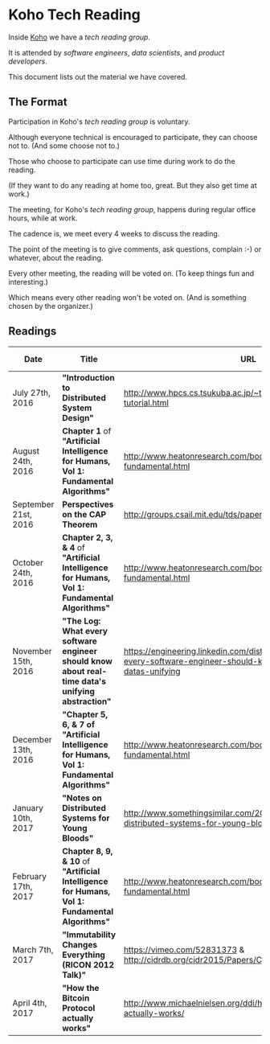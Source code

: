 # Koho Tech Reading

Inside [Koho](https://www.koho.ca/) we have a _tech reading group_.

It is attended by _software engineers_, _data scientists_, and _product developers_.

This document lists out the material we have covered.


## The Format

Participation in Koho's _tech reading group_ is voluntary.

Although everyone technical is encouraged to participate, they can choose not to.
(And some choose not to.)


Those who choose to participate can use time during work to do the reading.

(If they want to do any reading at home too, great. But they also get time at work.)


The meeting, for Koho's _tech reading group_, happens during regular office hours, while at work.


The cadence is, we meet every 4 weeks to discuss the reading.

The point of the meeting is to give comments, ask questions, complain :-) or whatever, about the reading.

Every other meeting, the reading will be voted on. (To keep things fun and interesting.)

Which means every other reading won't be voted on. (And is something chosen by the organizer.)


## Readings

| Date | Title | URL | Selected By |
| ---- | ----- | --- | ----------- |
| July 27th, 2016      | **"Introduction to Distributed System Design"** | http://www.hpcs.cs.tsukuba.ac.jp/~tatebe/lecture/h23/dsys/dsd-tutorial.html | ORGANIZER |
| August 24th, 2016    | **Chapter 1** of **"Artificial Intelligence for Humans, Vol 1: Fundamental Algorithms"** | http://www.heatonresearch.com/book/aifh-vol1-fundamental.html | VOTE |
| September 21st, 2016 | **Perspectives on the CAP Theorem** |  http://groups.csail.mit.edu/tds/papers/Gilbert/Brewer2.pdf | ORGANIZER |
| October 24th, 2016   | **Chapter 2, 3, & 4** of **"Artificial Intelligence for Humans, Vol 1: Fundamental Algorithms"** | http://www.heatonresearch.com/book/aifh-vol1-fundamental.html | VOTE |
| November 15th, 2016  | **"The Log: What every software engineer should know about real-time data's unifying abstraction"** | https://engineering.linkedin.com/distributed-systems/log-what-every-software-engineer-should-know-about-real-time-datas-unifying | ORGANIZER |
| December 13th, 2016  | **"Chapter 5, 6, & 7 of "Artificial Intelligence for Humans, Vol 1: Fundamental Algorithms"** | http://www.heatonresearch.com/book/aifh-vol1-fundamental.html | VOTE |
| January 10th, 2017   | **"Notes on Distributed Systems for Young Bloods"** | http://www.somethingsimilar.com/2013/01/14/notes-on-distributed-systems-for-young-bloods/ | ORGANIZER |
| February 17th, 2017  | **Chapter 8, 9, & 10** of **"Artificial Intelligence for Humans, Vol 1: Fundamental Algorithms"** | http://www.heatonresearch.com/book/aifh-vol1-fundamental.html | VOTE |
| March 7th, 2017      | **"Immutability Changes Everything (RICON 2012 Talk)"** | https://vimeo.com/52831373 & http://cidrdb.org/cidr2015/Papers/CIDR15_Paper16.pdf | ORGANIZER |
| April 4th, 2017      | **"How the Bitcoin Protocol actually works"** | http://www.michaelnielsen.org/ddi/how-the-bitcoin-protocol-actually-works/ | VOTE |
